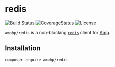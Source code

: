 # redis

[![Build Status](https://img.shields.io/travis/amphp/redis/master.svg?style=flat-square)](https://travis-ci.org/amphp/redis)
[![CoverageStatus](https://img.shields.io/coveralls/amphp/redis/master.svg?style=flat-square)](https://coveralls.io/github/amphp/redis?branch=master)
![License](https://img.shields.io/badge/license-MIT-blue.svg?style=flat-square)

`amphp/redis` is a non-blocking [`redis`](http://redis.io) client for [Amp](https://github.com/amphp/amp).

## Installation

```bash
composer require amphp/redis
```
